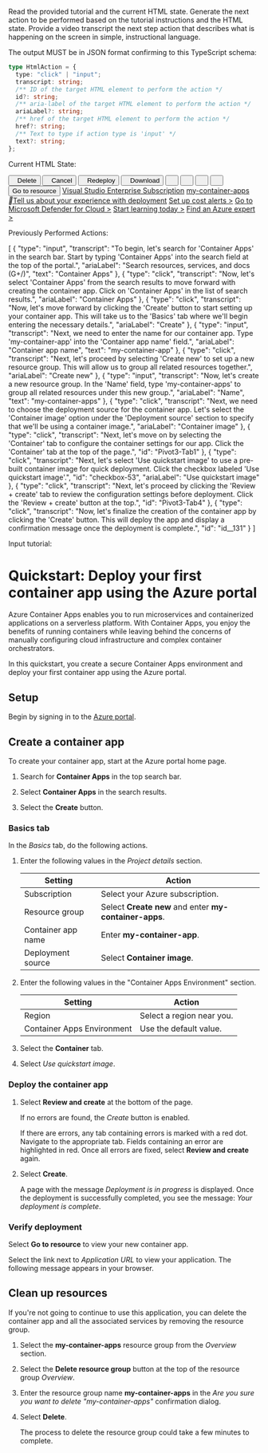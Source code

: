 
Read the provided tutorial and the current HTML state. Generate the next action to be performed based on the tutorial instructions and the HTML state. Provide a video transcript the next step action that describes what is happening on the screen in simple, instructional language.

The output MUST be in JSON format confirming to this TypeScript schema:

```typescript
type HtmlAction = {
  type: "click" | "input";
  transcript: string;
  /** ID of the target HTML element to perform the action */
  id?: string;
  /** aria-label of the target HTML element to perform the action */
  ariaLabel?: string;
  /** href of the target HTML element to perform the action */
  href?: string;
  /** Text to type if action type is 'input' */
  text?: string;
};
```

Current HTML State:

<button><i></i><span id="id__10">Delete</button>
<button><i></i><span id="id__13">Cancel</button>
<button><i></i><span id="id__16">Redeploy</button>
<button><i></i><span id="id__19">Download</button>
<button><i></i></button>
<button aria-label="Copy to clipboard the value 3ebf309b-c64a-4216-8a73-2c1738e85fc3 for Correlation ID"><i></i></button>
<button><i></i></button>
<button><i></i></button>
<button><span id="id__52">Go to resource</button>
<a href="https://portal.azure.com/#blade/HubsExtension/ResourceMenuBlade/id/%2Fsubscriptions%2F77171514-6fcf-4690-915f-dfe07d25573a">Visual Studio Enterprise Subscription</a>
<a href="https://portal.azure.com/#blade/HubsExtension/ResourceMenuBlade/id/%2Fsubscriptions%2F77171514-6fcf-4690-915f-dfe07d25573a%2FresourceGroups%2Fmy-container-apps">my-container-apps</a>
<a href="https://portal.azure.com/#blade/HubsExtension/InProductFeedbackBlade/bladeName/ContainerAppCreate.ReactView/extensionName/WebsitesExtension/cesQuestion/How%20easy%20or%20difficult%20was%20it%20to%20use%20the%20creation%20wizard%20to%20setup%20your%20Azure%20service%3F/cvaQuestion/How%20valuable%20did%20you%20find%20the%20creation%20wizard%3F/featureName/CreateWizard/surveyId/CreateWizard022023" aria-label="Give feedback"><i></i>Tell us about your experience with deployment</a>
<a href="https://portal.azure.com/#blade/Microsoft_Azure_CostManagement/BudgetCreateBlade/id/%2Fsubscriptions%2F77171514-6fcf-4690-915f-dfe07d25573a%2FresourceGroups%2Fmy-container-apps/openedBy/DeploymentOverview">Set up cost alerts &gt;</a>
<a href="https://portal.azure.com/#blade/Microsoft_Azure_Security/SecurityMenuBlade">Go to Microsoft Defender for Cloud &gt;</a>
<a href="https://aka.ms/GetStartedLearning">Start learning today &gt;</a>
<a href="https://portal.azure.com/#blade/Microsoft_Azure_CustomerHub/ServiceProvidersBlade">Find an Azure expert &gt;</a>


Previously Performed Actions:

[
    {
        "type": "input",
        "transcript": "To begin, let's search for 'Container Apps' in the search bar. Start by typing 'Container Apps' into the search field at the top of the portal.",
        "ariaLabel": "Search resources, services, and docs (G+/)",
        "text": "Container Apps"
    },
    {
        "type": "click",
        "transcript": "Now, let's select 'Container Apps' from the search results to move forward with creating the container app. Click on 'Container Apps' in the list of search results.",
        "ariaLabel": "Container Apps"
    },
    {
        "type": "click",
        "transcript": "Now, let's move forward by clicking the 'Create' button to start setting up your container app. This will take us to the 'Basics' tab where we'll begin entering the necessary details.",
        "ariaLabel": "Create"
    },
    {
        "type": "input",
        "transcript": "Next, we need to enter the name for our container app. Type 'my-container-app' into the 'Container app name' field.",
        "ariaLabel": "Container app name",
        "text": "my-container-app"
    },
    {
        "type": "click",
        "transcript": "Next, let's proceed by selecting 'Create new' to set up a new resource group. This will allow us to group all related resources together.",
        "ariaLabel": "Create new"
    },
    {
        "type": "input",
        "transcript": "Now, let's create a new resource group. In the 'Name' field, type 'my-container-apps' to group all related resources under this new group.",
        "ariaLabel": "Name",
        "text": "my-container-apps"
    },
    {
        "type": "click",
        "transcript": "Next, we need to choose the deployment source for the container app. Let's select the 'Container image' option under the 'Deployment source' section to specify that we'll be using a container image.",
        "ariaLabel": "Container image"
    },
    {
        "type": "click",
        "transcript": "Next, let's move on by selecting the 'Container' tab to configure the container settings for our app. Click the 'Container' tab at the top of the page.",
        "id": "Pivot3-Tab1"
    },
    {
        "type": "click",
        "transcript": "Next, let's select 'Use quickstart image' to use a pre-built container image for quick deployment. Click the checkbox labeled 'Use quickstart image'.",
        "id": "checkbox-53",
        "ariaLabel": "Use quickstart image"
    },
    {
      "type": "click",
      "transcript": "Next, let's proceed by clicking the 'Review + create' tab to review the configuration settings before deployment. Click the 'Review + create' button at the top.",
      "id": "Pivot3-Tab4"
    },
    {
      "type": "click",
      "transcript": "Now, let's finalize the creation of the container app by clicking the 'Create' button. This will deploy the app and display a confirmation message once the deployment is complete.",
      "id": "id__131"
    }
]

Input tutorial:


# Quickstart: Deploy your first container app using the Azure portal

Azure Container Apps enables you to run microservices and containerized applications on a serverless platform. With Container Apps, you enjoy the benefits of running containers while leaving behind the concerns of manually configuring cloud infrastructure and complex container orchestrators.

In this quickstart, you create a secure Container Apps environment and deploy your first container app using the Azure portal.

## Setup

Begin by signing in to the [Azure portal](https://portal.azure.com).

## Create a container app

To create your container app, start at the Azure portal home page.

1. Search for **Container Apps** in the top search bar.

1. Select **Container Apps** in the search results.

1. Select the **Create** button.

### Basics tab

In the _Basics_ tab, do the following actions.

1. Enter the following values in the _Project details_ section.

   | Setting            | Action                                                 |
   | ------------------ | ------------------------------------------------------ |
   | Subscription       | Select your Azure subscription.                        |
   | Resource group     | Select **Create new** and enter **my-container-apps**. |
   | Container app name | Enter **my-container-app**.                            |
   | Deployment source  | Select **Container image**.                            |

1. Enter the following values in the "Container Apps Environment" section.

   | Setting                    | Action                    |
   | -------------------------- | ------------------------- |
   | Region                     | Select a region near you. |
   | Container Apps Environment | Use the default value.    |

1. Select the **Container** tab.

1. Select _Use quickstart image_.

### Deploy the container app

1. Select **Review and create** at the bottom of the page.

   If no errors are found, the _Create_ button is enabled.

   If there are errors, any tab containing errors is marked with a red dot. Navigate to the appropriate tab. Fields containing an error are highlighted in red. Once all errors are fixed, select **Review and create** again.

1. Select **Create**.

   A page with the message _Deployment is in progress_ is displayed. Once the deployment is successfully completed, you see the message: _Your deployment is complete_.

### Verify deployment

Select **Go to resource** to view your new container app.

Select the link next to _Application URL_ to view your application. The following message appears in your browser.

## Clean up resources

If you're not going to continue to use this application, you can delete the container app and all the associated services by removing the resource group.

1. Select the **my-container-apps** resource group from the _Overview_ section.
1. Select the **Delete resource group** button at the top of the resource group _Overview_.
1. Enter the resource group name **my-container-apps** in the _Are you sure you want to delete "my-container-apps"_ confirmation dialog.
1. Select **Delete**.

   The process to delete the resource group could take a few minutes to complete.